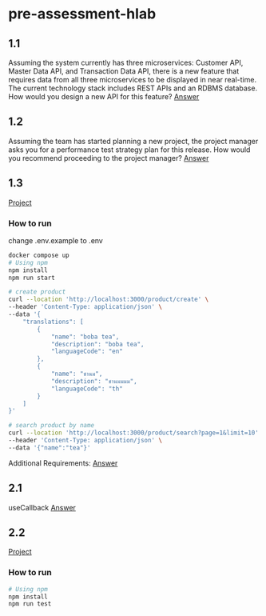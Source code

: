 # pre-assessment-hlab

## 1.1
Assuming the system currently has three microservices: Customer API, Master Data API,
and Transaction Data API, there is a new feature that requires data from all three
microservices to be displayed in near real-time. The current technology stack includes
REST APIs and an RDBMS database. How would you design a new API for this feature? [Answer](https://github.com/telio-s/pre-assessment-hlab/blob/main/1-1-test/test.txt)

## 1.2
Assuming the team has started planning a new project, the project manager asks you for a
performance test strategy plan for this release. How would you recommend proceeding to
the project manager? [Answer](https://github.com/telio-s/pre-assessment-hlab/blob/main/1-2-test/test.txt)

## 1.3
[Project](https://github.com/telio-s/pre-assessment-hlab/tree/main/1-3-nest-test)

### How to run

change .env.example to .env
```bash
docker compose up
# Using npm
npm install
npm run start
```
```bash
# create product
curl --location 'http://localhost:3000/product/create' \
--header 'Content-Type: application/json' \
--data '{
    "translations": [
        {
            "name": "boba tea",
            "description": "boba tea",
            "languageCode": "en"
        },
        {
            "name": "ชานม",
            "description": "ชานมมมม",
            "languageCode": "th"
        }
    ]
}'

# search product by name
curl --location 'http://localhost:3000/product/search?page=1&limit=10' \
--header 'Content-Type: application/json' \
--data '{"name":"tea"}'
```
Additional Requirements: [Answer](https://github.com/telio-s/pre-assessment-hlab/blob/main/1-3-nest-test/test.txt)

## 2.1
useCallback [Answer](https://github.com/telio-s/pre-assessment-hlab/blob/main/2-1-test/test.txt)


## 2.2
[Project](https://github.com/telio-s/pre-assessment-hlab/tree/main/2-2-react-test)
### How to run
```bash
# Using npm
npm install
npm run test
```
